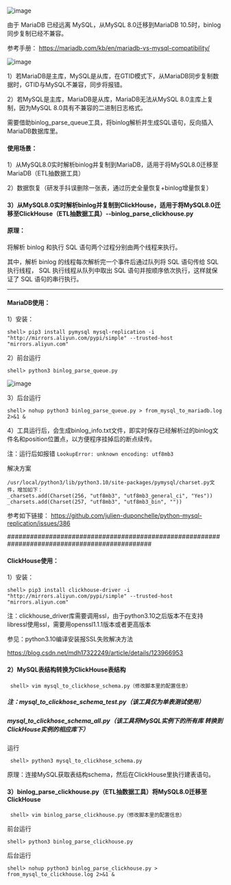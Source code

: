 ![image](https://s2.51cto.com/images/202306/13bd1a445f0874cc06e869444d718a0f2cf32f.png?x-oss-process=image/watermark,size_14,text_QDUxQ1RP5Y2a5a6i,color_FFFFFF,t_30,g_se,x_10,y_10,shadow_20,type_ZmFuZ3poZW5naGVpdGk=/format,webp)

由于 MariaDB 已经远离 MySQL，从MySQL 8.0迁移到MariaDB 10.5时，binlog同步复制已经不兼容。

参考手册： https://mariadb.com/kb/en/mariadb-vs-mysql-compatibility/

![image](https://s2.51cto.com/images/202306/d9f040596cfa78d7ca3022f68dc63d9b19bdf7.png?x-oss-process=image/watermark,size_14,text_QDUxQ1RP5Y2a5a6i,color_FFFFFF,t_30,g_se,x_10,y_10,shadow_20,type_ZmFuZ3poZW5naGVpdGk=/format,webp)

1）若MariaDB是主库，MySQL是从库，在GTID模式下，从MariaDB同步复制数据时，GTID与MySQL不兼容，同步将报错。

2）若MySQL是主库，MariaDB是从库，MariaDB无法从MySQL 8.0主库上复制，因为MySQL 8.0具有不兼容的二进制日志格式。

需要借助binlog_parse_queue工具，将binlog解析并生成SQL语句，反向插入MariaDB数据库里。

#### 使用场景：

1）从MySQL8.0实时解析binlog并复制到MariaDB，适用于将MySQL8.0迁移至MariaDB（ETL抽数据工具）

2）数据恢复（研发手抖误删除一张表，通过历史全量恢复+binlog增量恢复）

#### 3）从MySQL8.0实时解析binlog并复制到ClickHouse，适用于将MySQL8.0迁移至ClickHouse（ETL抽数据工具）--binlog_parse_clickhouse.py

#### 原理：

将解析 binlog 和执行 SQL 语句两个过程分别由两个线程来执行。

其中，解析 binlog 的线程每次解析完一个事件后通过队列将 SQL 语句传给 SQL 执行线程，
SQL 执行线程从队列中取出 SQL 语句并按顺序依次执行，这样就保证了 SQL 语句的串行执行。

-----------------------------------
#### MariaDB使用：
1）安装： 

```shell> pip3 install pymysql mysql-replication -i "http://mirrors.aliyun.com/pypi/simple" --trusted-host "mirrors.aliyun.com"```

2）前台运行

```shell> python3 binlog_parse_queue.py```

![image](https://s2.51cto.com/images/202306/b3c971e530888984170795dda364cf2a683235.png?x-oss-process=image/watermark,size_14,text_QDUxQ1RP5Y2a5a6i,color_FFFFFF,t_30,g_se,x_10,y_10,shadow_20,type_ZmFuZ3poZW5naGVpdGk=/format,webp)

3）后台运行

```shell> nohup python3 binlog_parse_queue.py > from_mysql_to_mariadb.log 2>&1 &```

4）工具运行后，会生成binlog_info.txt文件，即实时保存已经解析过的binlog文件名和position位置点，以方便程序挂掉后的断点续传。


注：运行后如报错 ```LookupError: unknown encoding: utf8mb3```

解决方案

```
/usr/local/python3/lib/python3.10/site-packages/pymysql/charset.py文件，增加如下：
_charsets.add(Charset(256, "utf8mb3", "utf8mb3_general_ci", "Yes"))
_charsets.add(Charset(257, "utf8mb3", "utf8mb3_bin", ""))
```

参考如下链接：
https://github.com/julien-duponchelle/python-mysql-replication/issues/386

##############################################################################################
#### ClickHouse使用：
1）安装： 

```shell> pip3 install clickhouse-driver -i "http://mirrors.aliyun.com/pypi/simple" --trusted-host "mirrors.aliyun.com"```

注：clickhouse_driver库需要调用ssl，由于python3.10之后版本不在支持libressl使用ssl，需要用openssl1.1.1版本或者更高版本

参见：python3.10编译安装报SSL失败解决方法

https://blog.csdn.net/mdh17322249/article/details/123966953

#### 2）MySQL表结构转换为ClickHouse表结构
``` shell> vim mysql_to_clickhose_schema.py（修改脚本里的配置信息）```

##### 注：mysql_to_clickhose_schema_test.py（该工具仅为单表测试使用）
#####     mysql_to_clickhose_schema_all.py（该工具将MySQL实例下的所有库 转换到 ClickHouse实例的相应库下）

运行

``` shell> python3 mysql_to_clickhose_schema.py```

原理：连接MySQL获取表结构schema，然后在ClickHouse里执行建表语句。

#### 3）binlog_parse_clickhouse.py（ETL抽数据工具）将MySQL8.0迁移至ClickHouse
``` shell> vim binlog_parse_clickhouse.py（修改脚本里的配置信息）```

前台运行

```shell> python3 binlog_parse_clickhouse.py```

后台运行

```shell> nohup python3 binlog_parse_clickhouse.py > from_mysql_to_clickhouse.log 2>&1 &```




